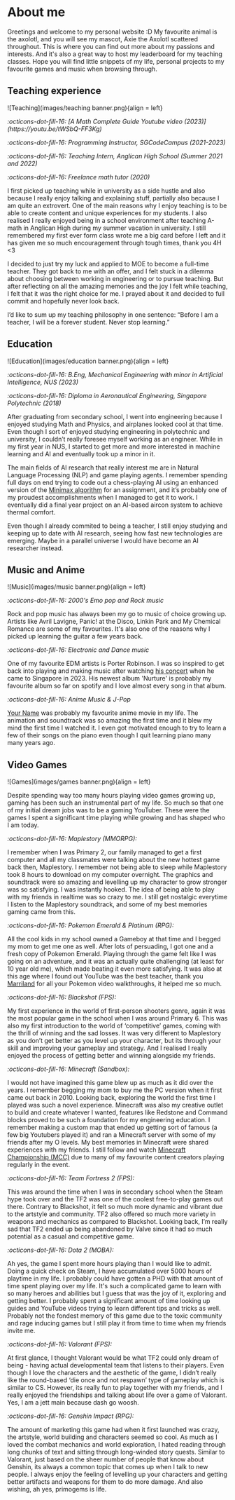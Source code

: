 # About me 

Greetings and welcome to my personal website :D My favourite animal is the axolotl, and you will see my mascot, Axie the Axolotl scattered throughout. This is where you can find out more about my passions and interests. And it's also a great way to host my leaderboard for my teaching classes. Hope you will find little snippets of my life, personal projects to my favourite games and music when browsing through.

## <b> Teaching experience </b>

![Teaching](images/teaching banner.png){align = left}

<i> 
:octicons-dot-fill-16: [A Math Complete Guide Youtube video (2023)](https://youtu.be/tWSbQ-FF3Kg)

:octicons-dot-fill-16: Programming Instructor, SGCodeCampus (2021-2023)

:octicons-dot-fill-16: Teaching Intern, Anglican High School (Summer 2021 and 2022)

:octicons-dot-fill-16: Freelance math tutor (2020) </i> 

I first picked up teaching while in university as a side hustle and also because I really enjoy talking and explaining stuff, partially also because I am quite an extrovert. One of the main reasons why I enjoy teaching is to be able to create content and unique experiences for my students. I also realised I really enjoyed being in a school environment after teaching A-math in Anglican High during my summer vacation in university. I still remembered my first ever form class wrote me a big card before I left and it has given me so much encouragement through tough times, thank you 4H <3

I decided to just try my luck and applied to MOE to become a full-time teacher. They got back to me with an offer, and I felt stuck in a dilemma about choosing between working in engineering or to pursue teaching. But after reflecting on all the amazing memories and the joy I felt while teaching, I felt that it was the right choice for me. I prayed about it and decided to full commit and hopefully never look back.

I’d like to sum up my teaching philosophy in one sentence: “Before I am a teacher, I will be a forever student. Never stop learning.”

## <b> Education </b>

![Education](images/education banner.png){align = left}

<i>:octicons-dot-fill-16: B.Eng, Mechanical Engineering with minor in Artificial Intelligence, NUS (2023) 

:octicons-dot-fill-16: Diploma in Aeronautical Engineering, Singapore Polytechnic (2018)</i>

After graduating from secondary school, I went into engineering because I enjoyed studying Math and Physics, and airplanes looked cool at that time. Even though I sort of enjoyed studying engineering in polytechnic and university, I couldn’t really foresee myself working as an engineer. While in my first year in NUS, I started to get more and more interested in machine learning and AI and eventually took up a minor in it. 

The main fields of AI research that really interest me are in Natural Language Processing (NLP) and game playing agents. I remember spending full days on end trying to code out a chess-playing AI using an enhanced version of the [Minimax algorithm](https://www.geeksforgeeks.org/minimax-algorithm-in-game-theory-set-1-introduction/) for an assignment, and it’s probably one of my proudest accomplishments when I managed to get it to work. I eventually did a final year project on an AI-based aircon system to achieve thermal comfort.

Even though I already commited to being a teacher, I still enjoy studying and keeping up to date with AI research, seeing how fast new technologies are emerging. Maybe in a parallel universe I would have become an AI researcher instead.

## <b> Music and Anime </b>

![Music](images/music banner.png){align = left}

<i>:octicons-dot-fill-16: 2000's Emo pop and Rock music </i>

Rock and pop music has always been my go to music of choice growing up. Artists like Avril Lavigne, Panic! at the Disco, Linkin Park and My Chemical Romance are some of my favourites. It's also one of the reasons why I picked up learning the guitar a few years back.

<i>:octicons-dot-fill-16: Electronic and Dance music </i>

One of my favourite EDM artists is Porter Robinson. I was so inspired to get back into playing and making music after watching [his concert](https://youtu.be/THjekE5p2aw) when he came to Singapore in 2023. His newest album 'Nurture' is probably my favourite album so far on spotify and I love almost every song in that album.

<i>:octicons-dot-fill-16: Anime Music & J-Pop </i>

[Your Name](https://myanimelist.net/anime/32281/Kimi_no_Na_wa) was probably my favourite anime movie in my life. The animation and soundtrack was so amazing the first time and it blew my mind the first time I watched it. I even got motivated enough to try to learn a few of their songs on the piano even though I quit learning piano many many years ago.

## <b> Video Games </b>

![Games](images/games banner.png){align = left}

Despite spending way too many hours playing video games growing up, gaming has been such an instrumental part of my life. So much so that one of my initial dream jobs was to be a gaming YouTuber. These were the games I spent a significant time playing while growing and has shaped who I am today.

<i>:octicons-dot-fill-16: Maplestory (MMORPG): </i>

I remember when I was Primary 2, our family managed to get a first computer and all my classmates were talking about the new hottest game back then, Maplestory. I remember not being able to sleep while Maplestory took 8 hours to download on my computer overnight. The graphics and soundtrack were so amazing and levelling up my character to grow stronger was so satisfying. I was instantly hooked. The idea of being able to play with my friends in realtime was so crazy to me. I still get nostalgic everytime I listen to the Maplestory soundtrack, and some of my best memories gaming came from this.

<i>:octicons-dot-fill-16: Pokemon Emerald & Platinum (RPG): </i>

All the cool kids in my school owned a Gameboy at that time and I begged my mom to get me one as well. After lots of persuading, I got one and a fresh copy of Pokemon Emerald. Playing through the game felt like I was going on an adventure, and it was an actually quite challenging (at least for 10 year old me), which made beating it even more satisfying. It was also at this age where I found out YouTube was the best teacher, thank you [Marriland](https://www.youtube.com/channel/UCe2yn-ptTl529JPheQgzm_A) for all your Pokemon video walkthroughs, it helped me so much.

<i>:octicons-dot-fill-16: Blackshot (FPS): </i>

My first experience in the world of first-person shooters genre, again it was the most popular game in the school when I was around Primary 6. This was also my first introduction to the world of ‘competitive’ games, coming with the thrill of winning and the sad losses. It was very different to Maplestory as you don’t get better as you level up your character, but its through your skill and improving your gameplay and strategy. And I realised I really enjoyed the process of getting better and winning alongside my friends.

<i>:octicons-dot-fill-16: Minecraft (Sandbox): </i>

I would not have imagined this game blew up as much as it did over the years. I remember begging my mom to buy me the PC version when it first came out back in 2010. Looking back, exploring the world the first time I played was such a novel experience. Minecraft was also my creative outlet to build and create whatever I wanted, features like Redstone and Command blocks proved to be such a foundation for my engineering education. I remember making a custom map that ended up getting sort of famous (a few big Youtubers played it) and ran a Minecraft server with some of my friends after my O levels. My best memories in Minecraft were shared experiences with my friends. I still follow and watch [Minecraft Championship (MCC)](https://mcc.live/) due to many of my favourite content creators playing regularly in the event.

<i>:octicons-dot-fill-16: Team Fortress 2 (FPS): </i>

This was around the time when I was in secondary school when the Steam hype took over and the TF2 was one of the coolest free-to-play games out there. Contrary to Blackshot, it felt so much more dynamic and vibrant due to the artstyle and community. TF2 also offered so much more variety in weapons and mechanics as compared to Blackshot. Looking back, I’m really sad that TF2 ended up being abandoned by Valve since it had so much potential as a casual and competitive game.

<i>:octicons-dot-fill-16: Dota 2 (MOBA): </i>

Ah yes, the game I spent more hours playing than I would like to admit. Doing a quick check on Steam, I have accumulated over 5000 hours of playtime in my life. I probably could have gotten a PHD with that amount of time spent playing over my life. It's such a complicated game to learn with so many heroes and abilities but I guess that was the joy of it, exploring and getting better. I probably spent a significant amount of time looking up guides and YouTube videos trying to learn different tips and tricks as well. Probably not the fondest memory of this game due to the toxic community and rage inducing games but I still play it from time to time when my friends invite me.

<i>:octicons-dot-fill-16: Valorant (FPS): </i>

At first glance, I thought Valorant would be what TF2 could only dream of being - having actual developmental team that listens to their players. Even though I love the characters and the aesthetic of the game, I didn’t really like the round-based ‘die once and not respawn’ type of gameplay which is similar to CS. However, its really fun to play together with my friends, and I really enjoyed the friendships and talking about life over a game of Valorant. Yes, I am a jett main because dash go woosh.

<i>:octicons-dot-fill-16: Genshin Impact (RPG): </i>

The amount of marketing this game had when it first launched was crazy, the artstyle, world building and characters seemed so cool. As much as I loved the combat mechanics and world exploration, I hated reading through long chunks of text and sitting through long-winded story quests. Similar to Valorant, just based on the sheer number of people that know about Genshin, its always a common topic that comes up when I talk to new people. I always enjoy the feeling of levelling up your characters and getting better artifacts and weapons for them to do more damage. And also wishing, ah yes, primogems is life.
